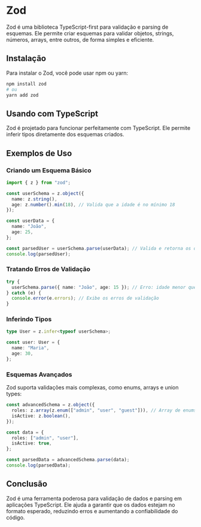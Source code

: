 # Zod

Zod é uma biblioteca TypeScript-first para validação e parsing de esquemas. Ele permite criar esquemas para validar objetos, strings, números, arrays, entre outros, de forma simples e eficiente.

## Instalação

Para instalar o Zod, você pode usar npm ou yarn:

```bash
npm install zod
# ou
yarn add zod
```

## Usando com TypeScript

Zod é projetado para funcionar perfeitamente com TypeScript. Ele permite inferir tipos diretamente dos esquemas criados.

## Exemplos de Uso

### Criando um Esquema Básico

```typescript
import { z } from "zod";

const userSchema = z.object({
  name: z.string(),
  age: z.number().min(18), // Valida que a idade é no mínimo 18
});

const userData = {
  name: "João",
  age: 25,
};

const parsedUser = userSchema.parse(userData); // Valida e retorna os dados
console.log(parsedUser);
```

### Tratando Erros de Validação

```typescript
try {
  userSchema.parse({ name: "João", age: 15 }); // Erro: idade menor que 18
} catch (e) {
  console.error(e.errors); // Exibe os erros de validação
}
```

### Inferindo Tipos

```typescript
type User = z.infer<typeof userSchema>;

const user: User = {
  name: "Maria",
  age: 30,
};
```

### Esquemas Avançados

Zod suporta validações mais complexas, como enums, arrays e union types:

```typescript
const advancedSchema = z.object({
  roles: z.array(z.enum(["admin", "user", "guest"])), // Array de enums
  isActive: z.boolean(),
});

const data = {
  roles: ["admin", "user"],
  isActive: true,
};

const parsedData = advancedSchema.parse(data);
console.log(parsedData);
```

## Conclusão

Zod é uma ferramenta poderosa para validação de dados e parsing em aplicações TypeScript. Ele ajuda a garantir que os dados estejam no formato esperado, reduzindo erros e aumentando a confiabilidade do código.
